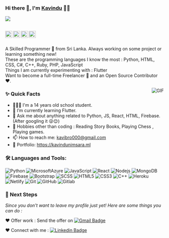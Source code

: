 ### Hi there 👋, I'm [Kavindu](https://github.com/kavindu-aka-sid) 👨‍💻
![](https://komarev.com/ghpvc/?username=itzkavindu)

<br/>
<a href="https://www.instagram.com/itzsid_lk">
  <img align="left" alt="Kavindu's Instagram" width="22px" src="https://simpleicons.org/icons/instagram.svg" />
</a>

<a href="https://stackoverflow.com/users/16917902/kavindu-nimsara">
  <img align="left" alt="Stackoverflow" width="22px" src="https://simpleicons.org/icons/stackoverflow.svg" />
</a>

<a href="https://twitter.com/kavindu_sl">
  <img align="left" alt="Kavindu Nimsara | Twitter" width="22px" src="https://cdn.jsdelivr.net/npm/simple-icons@v3/icons/twitter.svg" />
</a>

<a href="mailto:kavibro000@gmail.com">
  <img align="left" alt="Kavindu's Email" width="22px" src="https://cdn.jsdelivr.net/npm/simple-icons@v3/icons/gmail.svg" />
</a>


<br />

<br/>

<p>
A Skilled Programmer 🚀 from Sri Lanka. Always working on some project or learning something new!
<br/>
These are the programming languages I know the most : Python, HTML, CSS, C#, C++, Ruby, PHP, JavaScript
<br/>  
Things I am currently experimenting with : Flutter 
<br/>
Want to become a full-time Freelancer 💸 and an Open Source Contributor ❤️.
</p>


  <img align="right" alt="GIF" src="https://c.tenor.com/2uyENRmiUt0AAAAC/coding.gif" />
  
### ✨ Quick Facts

- 👨🏽‍💻 I'm a 14 years old school student.
- 🌱 I’m currently learning Flutter.
- 💬 Ask me about anything related to Python, JS, React, HTML, Firebase.(After googling it 😜😌)
- 🎿 Hobbies other than coding : Reading Story Books, Playing Chess , Playing games.
- 📫 How to reach me: kavibro000@gmail.com
- 📝 Portfolio: https://kavindunimsara.ml
<!--- 📝 [Resume](https://drive.google.com/drive/folders/1VxDtIflu5nThxTtm8COG_eh_1FkjF3Jj)-->

### 🛠️ Languages and Tools:

![Python](https://img.shields.io/badge/-Python-black?style=flat-square&logo=python)
![MicrosoftAzure](https://img.shields.io/badge/-azure-black?style=flat-square&logo=microsoftazure)
![JavaScript](https://img.shields.io/badge/-JavaScript-black?style=flat-square&logo=javascript)
![React](https://img.shields.io/badge/-React-black?style=flat-square&logo=react)
![Nodejs](https://img.shields.io/badge/-Nodejs-black?style=flat-square&logo=Node.js)
![MongoDB](https://img.shields.io/badge/-MongoDB-black?style=flat-square&logo=mongodb)
![Firebase](https://img.shields.io/badge/-Firebase-black?style=flat-square&logo=Firebase)
![Bootstrap](https://img.shields.io/badge/-Bootstrap-black?style=flat-square&logo=bootstrap)
![SCSS](https://img.shields.io/badge/-SCSS-black?style=flat-square&logo=SASS)
![HTML5](https://img.shields.io/badge/-HTML5-black?style=flat-square&logo=html5&logoColor=white)
![CSS3](https://img.shields.io/badge/-CSS3-black?style=flat-square&logo=css3)
![C++](https://img.shields.io/badge/-C++-black?style=flat-square&logo=c)
![Heroku](https://img.shields.io/badge/-Heroku-black?style=flat-square&logo=heroku)
![Netlify](https://img.shields.io/badge/-Netlify-black?style=flat-square&logo=netlify)
![Git](https://img.shields.io/badge/-Git-black?style=flat-square&logo=git)
![GitHub](https://img.shields.io/badge/-GitHub-black?style=flat-square&logo=github)
![Gitlab](https://img.shields.io/badge/-Gitlab-black?style=flat-square&logo=gitlab)



### 👣 Next Steps

_Since you don't want to leave my profile just yet! Here are some things you can do :_

❤️ Offer work : Send the offer on [![Gmail Badge](https://img.shields.io/badge/-kavibro000@gmail.com-c14438?style=flat-square&logo=Gmail&logoColor=white&link=mailto:kavibro000@gmail.com)](mailto:kavibro000@gmail.com)

❤️ Connect with me : [![Linkedin Badge](https://img.shields.io/badge/-Instagram-kavindu?style=flat-square&logo=Instagram&logoColor=pink&link=https://www.instagram.com/itzsid_lk)](https://www.instagram.com/itzsid_lk)
